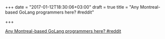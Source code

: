 +++
date = "2017-01-12T18:30:06+03:00"
draft = true
title = "Any Montreal-based GoLang programmers here?  #reddit"

+++

<p><a href="https://t.co/gKLirlGHXX">Any Montreal-based GoLang programmers here?  #reddit</a></p>
